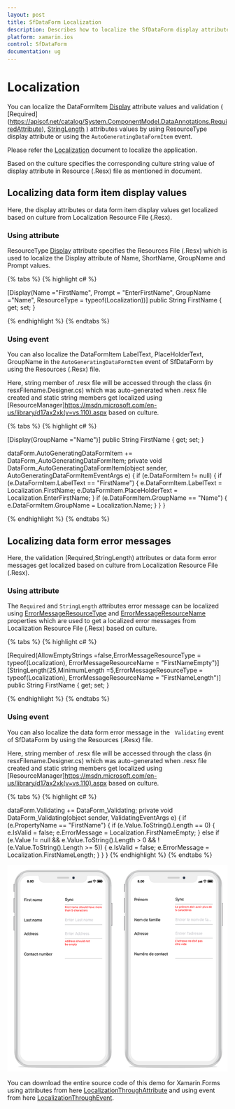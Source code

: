 ```yaml
---
layout: post
title: SfDataForm Localization
description: Describes how to localize the SfDataForm display attribute values and validation attribute error messages based on culture.
platform: xamarin.ios
control: SfDataForm
documentation: ug
---
```


# Localization 

You can localize the DataFormItem [Display](https://apisof.net/catalog/System.ComponentModel.DataAnnotations.DisplayAttribute) attribute values and validation ( [Required] (https://apisof.net/catalog/System.ComponentModel.DataAnnotations.RequiredAttribute), [StringLength](https://apisof.net/catalog/System.ComponentModel.DataAnnotations.StringLengthAttribute) ) attributes values by using ResourceType display
attribute or using the `AutoGeneratingDataFormItem` event.
 
Please refer the [Localization]( https://docs.microsoft.com/en-us/xamarin/xamarin-forms/app-fundamentals/localization/text?tabs=vswin) document  to localize the application.
 
Based on the culture specifies the corresponding culture string value of display attribute in Resource (.Resx) file as mentioned in document.

## Localizing data form item display values

Here, the display attributes or data form item display values get localized based on culture from Localization Resource File (.Resx).

### Using attribute

ResourceType [Display](https://apisof.net/catalog/System.ComponentModel.DataAnnotations.DisplayAttribute) attribute specifies the Resources File (.Resx) which is used to localize the Display attribute of Name, ShortName, GroupName and Prompt values.

{% tabs %}
{% highlight c# %}

[Display(Name ="FirstName", Prompt = "EnterFirstName", GroupName ="Name", ResourceType = typeof(Localization))]
public String FirstName { get; set; } 

{% endhighlight %}
{% endtabs %}

### Using event

You can also localize the DataFormItem LabelText, PlaceHolderText, GroupName in the `AutoGeneratingDataFormItem` event of SfDataForm by using the Resources (.Resx) file.

Here, string member of .resx file will be accessed through the class (in resxFilename.Designer.cs) which was auto-generated when .resx file created and static string members get localized using [ResourceManager]https://msdn.microsoft.com/en-us/library/d17ax2xk(v=vs.110).aspx based on culture.

{% tabs %}
{% highlight c# %}

[Display(GroupName ="Name")]
public String FirstName { get; set; }

dataForm.AutoGeneratingDataFormItem += DataForm_AutoGeneratingDataFormItem;
private void DataForm_AutoGeneratingDataFormItem(object sender, AutoGeneratingDataFormItemEventArgs e)
{
    if (e.DataFormItem != null)
    {
        if (e.DataFormItem.LabelText == "FirstName")
        {
            e.DataFormItem.LabelText = Localization.FirstName;
            e.DataFormItem.PlaceHolderText = Localization.EnterFirstName;
        }
        if (e.DataFormItem.GroupName == "Name")
        {
            e.DataFormItem.GroupName = Localization.Name;
        }
    }
}

{% endhighlight %}
{% endtabs %}

## Localizing data form error messages

Here, the validation (Required,StringLength)  attributes or data form error messages get localized based on culture from Localization Resource File (.Resx).

### Using attribute

The `Required` and `StringLength` attributes error message can be localized using [ErrorMessageResourceType](https://msdn.microsoft.com/en-us/library/system.componentmodel.dataannotations.validationattribute.errormessageresourcetype.aspx ) and [ErrorMessageResourceName](https://msdn.microsoft.com/en-us/library/system.componentmodel.dataannotations.validationattribute.errormessageresourcename.aspx ) properties which are used to get a localized error messages from Localization Resource File (.Resx) based on culture.

{% tabs %}
{% highlight c# %}

[Required(AllowEmptyStrings =false,ErrorMessageResourceType = typeof(Localization), ErrorMessageResourceName = "FirstNameEmpty")]
[StringLength(25,MinimumLength =5,ErrorMessageResourceType = typeof(Localization), ErrorMessageResourceName = "FirstNameLength")]
public String FirstName { get; set; } 

{% endhighlight %}
{% endtabs %}

### Using event

You can also localize the data form error message in the ` Validating` event of SfDataForm by using the Resources (.Resx) file.

Here, string member of .resx file will be accessed through the class (in resxFilename.Designer.cs) which was auto-generated when .resx file created and static string members get localized using [ResourceManager]https://msdn.microsoft.com/en-us/library/d17ax2xk(v=vs.110).aspx based on culture.

{% tabs %}
{% highlight c# %}

dataForm.Validating += DataForm_Validating;
private void DataForm_Validating(object sender, ValidatingEventArgs e)
{
    if (e.PropertyName == "FirstName")
    {
        if (e.Value.ToString().Length == 0)
        {
            e.IsValid = false;
            e.ErrorMessage = Localization.FirstNameEmpty;
        }
        else if (e.Value != null && e.Value.ToString().Length > 0 && !(e.Value.ToString().Length >= 5))
        {
            e.IsValid = false;
            e.ErrorMessage = Localization.FirstNameLength;
        }
    }
}
{% endhighlight %}
{% endtabs %}

![](SfDataForm_images/DataFormLocalization.png)

You can download the entire source code of this demo for Xamarin.Forms using attributes from here [LocalizationThroughAttribute](http://www.syncfusion.com/downloads/support/directtrac/general/ze/LocalizationAttribute1737934918.zip) and using event from here [LocalizationThroughEvent](http://www.syncfusion.com/downloads/support/directtrac/general/ze/LocalizationEvent2072234240.zip).